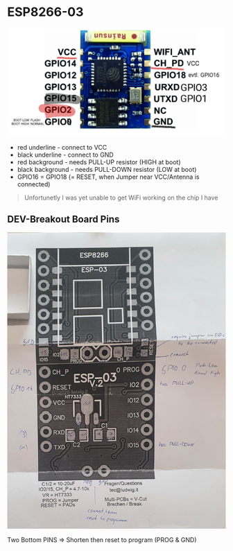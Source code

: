 # ESP8266-03

![ESP-03 Pinout](./ESP-03-pinout.jpg)

- red underline - connect to VCC
- black underline - connect to GND
- red background - needs PULL-UP resistor (HIGH at boot)
- black background - needs PULL-DOWN resistor (LOW at boot)
- GPIO16 = GPIO18 (= RESET, when Jumper near VCC/Antenna is connected)

> Unfortunetly I was yet unable to get WiFi working on the chip I have

## DEV-Breakout Board Pins

![ESP-03 Breakout Board](./ESP-03-breakout-board.jpg)

Two Bottom PINS => Shorten then reset to program (PROG & GND)
